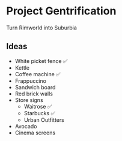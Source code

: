 # Project Gentrification

Turn Rimworld into Suburbia

## Ideas

- White picket fence ✅
- Kettle
- Coffee machine ✅
- Frappuccino
- Sandwich board
- Red brick walls
- Store signs
    - Waitrose ✅
    - Starbucks ✅
    - Urban Outfitters
- Avocado
- Cinema screens
